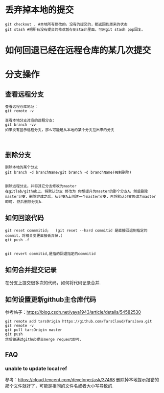 # 丢弃掉本地的提交
```
git checkout . #本地所有修改的。没有的提交的，都返回到原来的状态
git stash #把所有没有提交的修改暂存到stash里面。可用git stash pop回复。
```


# 如何回退已经在远程仓库的某几次提交


# 分支操作
## 查看远程分支
```
查看远程仓库地址：
git remote -v

查看本地分支对应的远程分支:
git branch -vv
如果没有显示远程分支，那么可能是从本地的某个分支拉出来的分支



```

## 删除分支
```
删除本地的某个分支
git branch -d branchName/git branch -d branchName(强制删除)


删除远程分支，并将其它分支修改为master
在gitlab/github上，将默认分支 修改为 你想提升为master的那个分支A，然后删除master分支，删除完成之后，从分支A上创建一个master分支，再将默认分支修改为master即可. 然后删除分支A.

```

## 如何回滚代码
```
git reset commmitid;   (git reset --hard commitid 是直接回退到指定的commit，将相关变更直接丢弃掉.)
git push -f 


git revert commitid,是指的回退指定的commitid
```


## 如何合并提交记录
在分支上提交很多次的代码，如何将代码记录合并.

## 如何设置更新github主仓库代码
参考帖子：https://blog.csdn.net/yaya1943/article/details/54582530
```
git remote add tarsOrigin https://github.com/TarsCloud/TarsJava.git
git remote -v
git pull tarsOrigin master
git push
然后做通过github提交merge request即可.
```


## FAQ
### unable to update local ref
参考：https://cloud.tencent.com/developer/ask/37468
删除掉本地提示报错的那个文件就好了，可能是相同的文件名或者大小写导致的.

